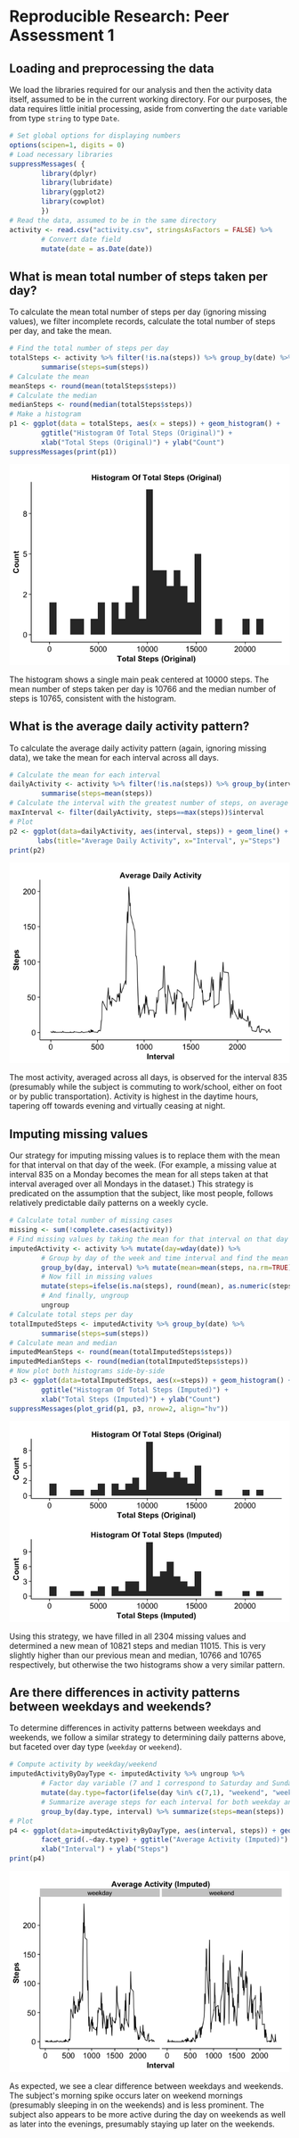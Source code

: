 # Reproducible Research: Peer Assessment 1

## Loading and preprocessing the data

We load the libraries required for our analysis and then the activity data itself, assumed to be in the current working directory. For our purposes, the data requires little initial processing, aside from converting the `date` variable from type `string` to type `Date`. 


```r
# Set global options for displaying numbers
options(scipen=1, digits = 0)
# Load necessary libraries
suppressMessages( {
        library(dplyr)
        library(lubridate)
        library(ggplot2)
        library(cowplot)
        }) 
# Read the data, assumed to be in the same directory
activity <- read.csv("activity.csv", stringsAsFactors = FALSE) %>% 
        # Convert date field
        mutate(date = as.Date(date)) 
```

## What is mean total number of steps taken per day?

To calculate the mean total number of steps per day (ignoring missing values), we filter incomplete records, calculate the total number of steps per day, and take the mean.


```r
# Find the total number of steps per day
totalSteps <- activity %>% filter(!is.na(steps)) %>% group_by(date) %>% 
        summarise(steps=sum(steps))
# Calculate the mean
meanSteps <- round(mean(totalSteps$steps))
# Calculate the median
medianSteps <- round(median(totalSteps$steps))
# Make a histogram
p1 <- ggplot(data = totalSteps, aes(x = steps)) + geom_histogram() +
        ggtitle("Histogram Of Total Steps (Original)") +
        xlab("Total Steps (Original)") + ylab("Count")
suppressMessages(print(p1))
```

![](PA1_template_files/figure-html/CalculateMean-1.png) 

The histogram shows a single main peak centered at 10000 steps. The mean number of steps taken per day is 10766 and the median number of steps is 10765, consistent with the histogram.

## What is the average daily activity pattern?

To calculate the average daily activity pattern (again, ignoring missing data), we take the mean for each interval across all days.


```r
# Calculate the mean for each interval
dailyActivity <- activity %>% filter(!is.na(steps)) %>% group_by(interval) %>% 
        summarise(steps=mean(steps))
# Calculate the interval with the greatest number of steps, on average
maxInterval <- filter(dailyActivity, steps==max(steps))$interval
# Plot
p2 <- ggplot(data=dailyActivity, aes(interval, steps)) + geom_line() + 
       labs(title="Average Daily Activity", x="Interval", y="Steps")
print(p2)
```

![](PA1_template_files/figure-html/ShowDailyActivity-1.png) 

The most activity, averaged across all days, is observed for the interval 835 (presumably while the subject is commuting to work/school, either on foot or by public transportation). Activity is highest in the daytime hours, tapering off towards evening and virtually ceasing at night.

## Imputing missing values

Our strategy for imputing missing values is to replace them with the mean for that interval on that day of the week. (For example, a missing value at interval 835 on a Monday becomes the mean for all steps taken at that interval averaged over all Mondays in the dataset.) This strategy is predicated on the assumption that the subject, like most people, follows relatively predictable daily patterns on a weekly cycle.


```r
# Calculate total number of missing cases
missing <- sum(!complete.cases(activity))
# Find missing values by taking the mean for that interval on that day of the week
imputedActivity <- activity %>% mutate(day=wday(date)) %>%
        # Group by day of the week and time interval and find the mean
        group_by(day, interval) %>% mutate(mean=mean(steps, na.rm=TRUE)) %>%
        # Now fill in missing values
        mutate(steps=ifelse(is.na(steps), round(mean), as.numeric(steps))) %>%
        # And finally, ungroup
        ungroup
# Calculate total steps per day
totalImputedSteps <- imputedActivity %>% group_by(date) %>%   
        summarise(steps=sum(steps))
# Calculate mean and median
imputedMeanSteps <- round(mean(totalImputedSteps$steps))
imputedMedianSteps <- round(median(totalImputedSteps$steps))
# Now plot both histograms side-by-side
p3 <- ggplot(data=totalImputedSteps, aes(x=steps)) + geom_histogram() +
        ggtitle("Histogram Of Total Steps (Imputed)") + 
        xlab("Total Steps (Imputed)") + ylab("Count")
suppressMessages(plot_grid(p1, p3, nrow=2, align="hv"))
```

![](PA1_template_files/figure-html/ImputeValues-1.png) 

Using this strategy, we have filled in all 2304 missing values and determined a new mean of 10821 steps and median 11015. This is very slightly higher than our previous mean and median, 10766 and 10765 respectively, but otherwise the two histograms show a very similar pattern.

## Are there differences in activity patterns between weekdays and weekends?

To determine differences in activity patterns between weekdays and weekends, we follow a similar strategy to determining daily patterns above, but faceted over day type (`weekday` or `weekend`).


```r
# Compute activity by weekday/weekend
imputedActivityByDayType <- imputedActivity %>% ungroup %>% 
        # Factor day variable (7 and 1 correspond to Saturday and Sunday respectively)
        mutate(day.type=factor(ifelse(day %in% c(7,1), "weekend", "weekday"))) %>%
        # Summarize average steps for each interval for both weekday and weekend
        group_by(day.type, interval) %>% summarize(steps=mean(steps))
# Plot
p4 <- ggplot(data=imputedActivityByDayType, aes(interval, steps)) + geom_line() + 
        facet_grid(.~day.type) + ggtitle("Average Activity (Imputed)") + 
        xlab("Interval") + ylab("Steps")
print(p4)
```

![](PA1_template_files/figure-html/FindDailyPatterns-1.png) 

As expected, we see a clear difference between weekdays and weekends. The subject's morning spike occurs later on weekend mornings (presumably sleeping in on the weekends) and is less prominent. The subject also appears to be more active during the day on weekends as well as later into the evenings, presumably staying up later on the weekends.
